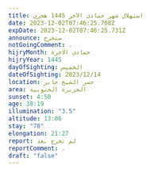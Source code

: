 ```yaml
---
title: استهلال شهر جمادى الآخر 1445 هجري
date: 2023-12-02T07:46:25.708Z
expDate: 2023-12-02T07:46:25.731Z
announce: ستخرج
notGoingComment: .
hijryMonth: جمادى الاخرة
hijryYear: 1445
dayOfSighting: الخميس
dateOfSighting: 2023/12/14
location: جسر الشيخ جابر
area: الجزيرة الجنوبية
sunset: 4:50
age: 38:19
illumination: "3.5"
altitude: 13:06
stay: "78"
elongation: 21:27
report: لم تخرج بعد
reportComment: .
draft: "false"
---
```

